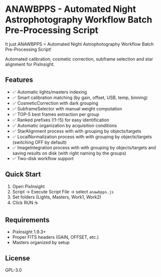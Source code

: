 # ANAWBPPS - Automated Night Astrophotography Workflow Batch Pre-Processing Script
It just ANAWBPPS = Automated Night Astrophotography Workflow Batch Pre-Processing Script!

Automated calibration, cosmetic correction, subframe selection and star alignment for PixInsight.

## Features
- ✅ Automatic lights/masters indexing
- ✅ Smart calibration matching (by gain, offset, USB, temp, binning)
- ✅ CosmeticCorrection with dark grouping
- ✅ SubframeSelector with manual weight computation
- ✅ TOP-5 best frames extraction per group
- ✅ Ranked prefixes (!1-!5) for easy identification
- ✅ Automatic organization by acquisition conditions
- ✅ StarAlignment process with with grouping by objects/targets
- ✅ LocalNormalization process with with grouping by objects/targets (switching OFF by default)
- ✅ ImageIntegration process with with grouping by objects/targets and saving results on disk (with right naming by the groups)
- ✅ Two-disk workflow support


## Quick Start
1. Open PixInsight
2. Script → Execute Script File → select `anawbpps.js`
3. Set folders (Lights, Masters, Work1, Work2)
4. Click RUN ☕

## Requirements
- PixInsight 1.9.3+
- Proper FITS headers (GAIN, OFFSET, etc.)
- Masters organized by setup

## License
GPL-3.0
